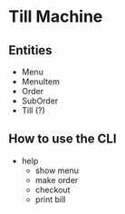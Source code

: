 # Till Machine

## Entities

- Menu
- MenuItem
- Order
- SubOrder
- Till (?)

## How to use the CLI

- help
  - show menu
  - make order
  - checkout
  - print bill
